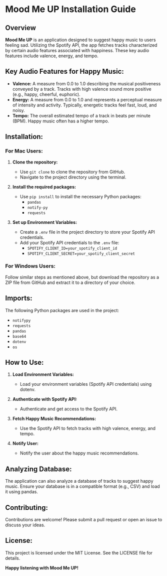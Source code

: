 # **Mood Me UP Installation Guide**

## Overview

**Mood Me UP** is an application designed to suggest happy music to users feeling sad. Utilizing the Spotify API, the app fetches tracks characterized by certain audio features associated with happiness. These key audio features include valence, energy, and tempo.

## **Key Audio Features for Happy Music:**

- **Valence:** A measure from 0.0 to 1.0 describing the musical positiveness conveyed by a track. Tracks with high valence sound more positive (e.g., happy, cheerful, euphoric).
- **Energy:** A measure from 0.0 to 1.0 and represents a perceptual measure of intensity and activity. Typically, energetic tracks feel fast, loud, and noisy.
- **Tempo:** The overall estimated tempo of a track in beats per minute (BPM). Happy music often has a higher tempo.

## **Installation:**

### **For Mac Users:**

1. **Clone the repository:**

   - Use `git clone` to clone the repository from GitHub.
   - Navigate to the project directory using the terminal.

2. **Install the required packages:**

   - Use `pip install` to install the necessary Python packages:
     - `pandas`
     - `notify-py`
     - `requests`

3. **Set up Environment Variables:**
   - Create a `.env` file in the project directory to store your Spotify API credentials.
   - Add your Spotify API credentials to the `.env` file:
     - `SPOTIFY_CLIENT_ID=your_spotify_client_id`
     - `SPOTIFY_CLIENT_SECRET=your_spotify_client_secret`

### **For Windows Users:**

Follow similar steps as mentioned above, but download the repository as a ZIP file from GitHub and extract it to a directory of your choice.

## **Imports:**

The following Python packages are used in the project:

- `notifypy`
- `requests`
- `pandas`
- `base64`
- `dotenv`
- `os`

## **How to Use:**

1. **Load Environment Variables:**

   - Load your environment variables (Spotify API credentials) using dotenv.

2. **Authenticate with Spotify API:**

   - Authenticate and get access to the Spotify API.

3. **Fetch Happy Music Recommendations:**

   - Use the Spotify API to fetch tracks with high valence, energy, and tempo.

4. **Notify User:**
   - Notify the user about the happy music recommendations.

## **Analyzing Database:**

The application can also analyze a database of tracks to suggest happy music. Ensure your database is in a compatible format (e.g., CSV) and load it using pandas.

## **Contributing:**

Contributions are welcome! Please submit a pull request or open an issue to discuss your ideas.

## **License:**

This project is licensed under the MIT License. See the LICENSE file for details.

**Happy listening with Mood Me UP!**
